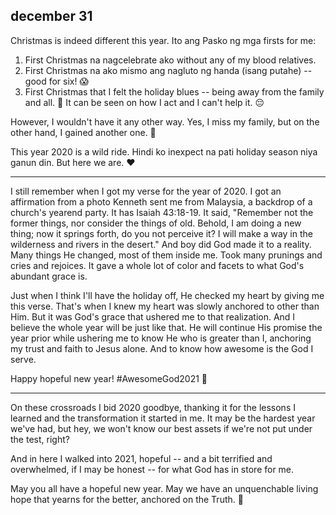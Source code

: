 ## december 31

Christmas is indeed different this year. Ito ang Pasko ng mga firsts for me:

1. First Christmas na nagcelebrate ako without any of my blood relatives.
2. First Christmas na ako mismo ang nagluto ng handa (isang putahe) -- good for six! 😱
3. First Christmas that I felt the holiday blues -- being away from the family and all. 💙 It can be seen on how I act and I can't help it. 😔

However, I wouldn't have it any other way. Yes, I miss my family, but on the other hand, I gained another one. 🥰

This year 2020 is a wild ride. Hindi ko inexpect na pati holiday season niya ganun din. But here we are. ❤

---

I still remember when I got my verse for the year of 2020. I got an affirmation from a photo Kenneth sent me from Malaysia, a backdrop of a church's yearend party. It has Isaiah 43:18-19. It said, "Remember not the former things, nor consider the things of old. Behold, I am doing a new thing; now it springs forth, do you not perceive it? I will make a way in the wilderness and rivers in the desert." And boy did God made it to a reality. Many things He changed, most of them inside me. Took many prunings and cries and rejoices. It gave a whole lot of color and facets to what God's abundant grace is.

Just when I think I'll have the holiday off, He checked my heart by giving me this verse. That's when I knew my heart was slowly anchored to other than Him. But it was God's grace that ushered me to that realization. And I believe the whole year will be just like that. He will continue His promise the year prior while ushering me to know He who is greater than I, anchoring my trust and faith to Jesus alone. And to know how awesome is the God I serve. 

Happy hopeful new year! #AwesomeGod2021
🥀

---

On these crossroads I bid 2020 goodbye, thanking it for the lessons I learned and the transformation it started in me. It may be the hardest year we've had, but hey, we won't know our best assets if we're not put under the test, right?

And in here I walked into 2021, hopeful -- and a bit terrified and overwhelmed, if I may be honest -- for what God has in store for me.

May you all have a hopeful new year. May we have an unquenchable living hope that yearns for the better, anchored on the Truth. 🥀
